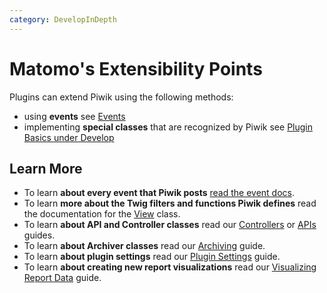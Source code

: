 ```yaml
---
category: DevelopInDepth
---
```

# Matomo's Extensibility Points

Plugins can extend Piwik using the following methods:

- using **events** see [Events](/guides/events)
- implementing **special classes** that are recognized by Piwik see [Plugin Basics under Develop](/develop)

## Learn More

* To learn **about every event that Piwik posts** [read the event docs](/api-reference/events).
* To learn **more about the Twig filters and functions Piwik defines** read the documentation for the [View](/api-reference/Piwik/View) class.
* To learn **about API and Controller classes** read our [Controllers](/guides/controllers) or [APIs](/guides/apis) guides.
* To learn **about Archiver classes** read our [Archiving](/guides/archiving) guide.
* To learn **about plugin settings** read our [Plugin Settings](/guides/plugin-settings) guide.
* To learn **about creating new report visualizations** read our [Visualizing Report Data](/guides/visualizing-report-data) guide.
